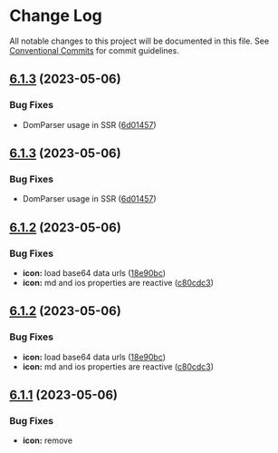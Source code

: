# Change Log

All notable changes to this project will be documented in this file.
See [Conventional Commits](https://conventionalcommits.org) for commit guidelines.

## [6.1.3](https://github.com/familyjs/famicons/compare/v6.1.2...v6.1.3) (2023-05-06)


### Bug Fixes

* DomParser usage in SSR ([6d01457](https://github.com/familyjs/famicons/commit/6d0145780bc23750bf5a055588bbb93b62a2e2ea))





## [6.1.3](https://github.com/familyjs/famicons/compare/v6.1.2...v6.1.3) (2023-05-06)


### Bug Fixes

* DomParser usage in SSR ([6d01457](https://github.com/familyjs/famicons/commit/6d0145780bc23750bf5a055588bbb93b62a2e2ea))





## [6.1.2](https://github.com/familyjs/famicons/compare/v6.1.1...v6.1.2) (2023-05-06)


### Bug Fixes

* **icon:** load base64 data urls ([18e90bc](https://github.com/familyjs/famicons/commit/18e90bc28e53b86bd1edd20d8b704ea61b257943))
* **icon:** md and ios properties are reactive ([c80cdc3](https://github.com/familyjs/famicons/commit/c80cdc35a5c6beed1f21a07a569d617bfec47966))





## [6.1.2](https://github.com/familyjs/famicons/compare/v6.1.1...v6.1.2) (2023-05-06)


### Bug Fixes

* **icon:** load base64 data urls ([18e90bc](https://github.com/familyjs/famicons/commit/18e90bc28e53b86bd1edd20d8b704ea61b257943))
* **icon:** md and ios properties are reactive ([c80cdc3](https://github.com/familyjs/famicons/commit/c80cdc35a5c6beed1f21a07a569d617bfec47966))





## [6.1.1](https://github.com/familyjs/famicons/compare/v6.1.0...v6.1.1) (2023-05-06)


### Bug Fixes

* **icon:** remove <title> during build step ([067f9d2](https://github.com/familyjs/famicons/commit/067f9d2327ac4377462dff55d7b8c2c808048a49))





## [6.1.1](https://github.com/familyjs/famicons/compare/v6.1.0...v6.1.1) (2023-05-06)


### Bug Fixes

* **icon:** remove <title> during build step ([067f9d2](https://github.com/familyjs/famicons/commit/067f9d2327ac4377462dff55d7b8c2c808048a49))





# [6.1.0](https://github.com/familyjs/famicons/compare/v6.0.3...v6.1.0) (2023-05-06)


### Bug Fixes

* **icon:** remove default <title> ([acc7964](https://github.com/familyjs/famicons/commit/acc79640e4f017d869d6b6ec4b59deae493412e3))





# [6.1.0](https://github.com/familyjs/famicons/compare/v6.0.3...v6.1.0) (2023-05-06)


### Bug Fixes

* **icon:** remove default <title> ([acc7964](https://github.com/familyjs/famicons/commit/acc79640e4f017d869d6b6ec4b59deae493412e3))
